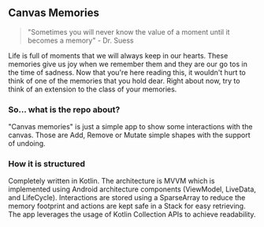 ## Canvas Memories

> "Sometimes you will never know the value of a moment until it becomes a memory" - Dr. Suess

Life is full of moments that we will always keep in our hearts. These memories give us joy when we remember them and they are our go tos in the time of sadness.
Now that you're here reading this, it wouldn't hurt to think of one of the memories that you hold dear.
Right about now, try to think of an extension to the class of your memories.

### So... what is the repo about?
"Canvas memories" is just a simple app to show some interactions with the canvas. Those are Add, Remove or Mutate simple shapes with the support of undoing.

### How it is structured

Completely written in Kotlin. The architecture is MVVM which is implemented using Android architecture components (ViewModel, LiveData, and LifeCycle).
Interactions are stored using a SparseArray to reduce the memory footprint and actions are kept safe in a Stack for easy retrieving. The app leverages the usage of Kotlin Collection APIs to achieve readability.